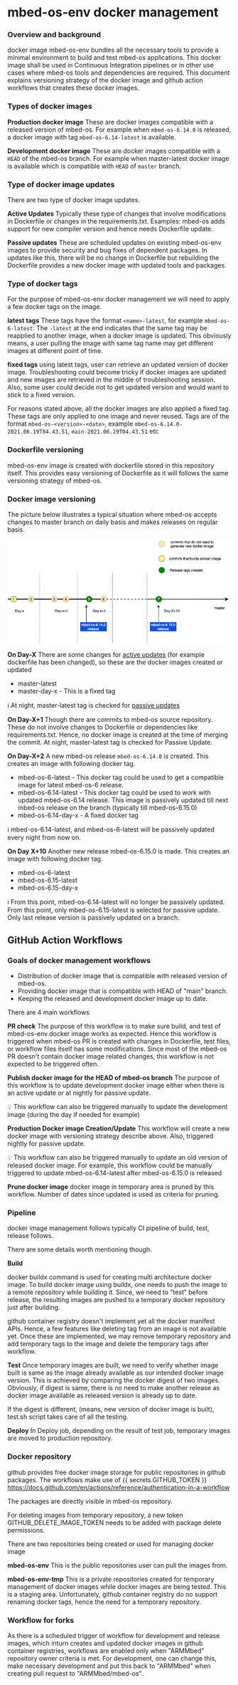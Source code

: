 # mbed-os-env docker management


### Overview and background

docker image mbed-os-env bundles all the necessary tools to provide a minimal environment to build and test mbed-os applications. This docker image shall be used in Continuous Integration pipelines or in other use cases where mbed-os tools and dependencies are required. This document explains versioning strategy of the docker image and github action workflows that creates these docker images.


### Types of docker images

**Production docker image**
These are docker images compatible with a released version of mbed-os. For example when `mbed-os-6.14.0` is released, a docker image with tag `mbed-os-6.14-latest` is available.

**Development docker image**
These are docker images compatible with a `HEAD` of the mbed-os branch. For example when master-latest docker image is available which is compatible with `HEAD` of `master` branch.


### Type of docker image updates

There are two type of docker image updates. 

**Active Updates** 
Typically these type of changes that involve modifications in Dockerfile or changes in the requirements.txt. Examples: mbed-os adds support for new compiler version and hence needs Dockerfile update.

**Passive updates** 
These are scheduled updates on existing mbed-os-env images to provide security and bug fixes of dependent packages. In updates like this, there will be no change in Dockerfile but rebuilding the Dockerfile provides a new docker image with updated tools and packages. 

### Type of docker tags
For the purpose of mbed-os-env docker management we will need to apply a few docker tags on the image. 

**latest tags**
These tags have the format `<name>-latest`, for example `mbed-os-6-latest`. The `-latest` at the end indicates that the same tag may be reapplied to another image, when a docker image is updated. This obviously means, a user pulling the image with same tag name may get different images at different point of time. 

**fixed tags**
using latest tags, user can retrieve an updated version of docker image. Troubleshooting could become tricky if docker images are updated and new images are retrieved in the middle of troubleshooting session. Also, some user could decide not to get updated version and would want to stick to a fixed version.

For reasons stated above, all the docker images are also applied a fixed tag. These tags are only applied to one image and never reused. Tags are of the format `mbed-os-<version>-<date>`, example `mbed-os-6.14.0-2021.06.19T04.43.51`, `main-2021.06.19T04.43.51` etc

### Dockerfile versioning
mbed-os-env image is created with dockerfile stored in this repository itself. This provides easy versioning of Dockerfile as it will follows the same versioning strategy of mbed-os. 

### Docker image versioning

The picture below illustrates a typical situation where mbed-os accepts changes to master branch on daily basis and makes releases on regular basis.

![Docker Versioning](./diagrams/docker-versioning.png)

**On Day-X** There are some changes for [active updates](#Type-of-docker-image-updates) (for example dockerfile has been changed), so these are the docker images created or updated

* master-latest 
* master-day-x - This is a fixed tag

:information_source: At night, master-latest tag is checked for [passive updates](#Type-of-docker-image-updates)

**On Day-X+1** Though there are commits to mbed-os source repository. These do not involve changes to Dockerfile or dependencies like requirements.txt. Hence, no docker image is created at the time of merging the commit. At night, master-latest tag is checked for Passive Update.

**On Day-X+2** A new mbed-os release `mbed-os-6.14.0` is created. This creates an image with following docker tag.

* mbed-os-6-latest - This docker tag could be used to get a compatible image for latest mbed-os-6 release.
* mbed-os-6.14-latest - This docker tag  could be used to work with updated mbed-os-6.14 release. This image is passively updated till next mbed-os release on the branch (typically till mbed-os-6.15.0)
* mbed-os-6.14-day-x - A fixed docker tag 

:information_source: mbed-os-6.14-latest, and mbed-os-6-latest will be passively updated every night from now on.

**On Day X+10** Another new release mbed-os-6.15.0 is made. This creates an image with following docker tag.

* mbed-os-6-latest
* mbed-os-6.15-latest
* mbed-os-6.15-day-x

:information_source: From this point, mbed-os-6.14-latest will no longer be passively updated. From this point, only mbed-os-6.15-latest is selected for passive update. Only last release version is passively updated on a branch. 

## GitHub Action Workflows

### Goals of docker management workflows

* Distribution of docker image that is compatible with released version of mbed-os. 
* Providing docker image that is compatible with HEAD of "main" branch. 
* Keeping the released and development docker image up to date.

There are 4 main workflows

**PR check**
The purpose of this workflow is to make sure build, and test of mbed-os-env docker image works as expected. Hence this workflow is triggered when mbed-os PR is created with changes in Dockerfile, test files, or workflow files itself has some modifications. Since most of the mbed-os PR doesn't contain docker image related changes, this workflow is not expected to be triggered often.

**Publish docker image for the HEAD of mbed-os branch**
The purpose of this workflow is to update development docker image either when there is an active update or at nightly for passive update.

:bulb: This workflow can also be triggered manually to update the development image (during the day if needed for example)

**Production Docker image Creation/Update**
This workflow will create a new docker image with versioning strategy describe above. Also, triggered nightly for passive update.

:bulb: This workflow can also be triggered manually to update an old version of released docker image. For example, this workflow could be manually triggered to update mbed-os-6.14-latest after mbed-os-6.15.0 is released

**Prune docker image**
docker image in temporary area is pruned by this workflow. Number of dates since updated is used as criteria for pruning.

### Pipeline

docker image management follows typically CI pipeline of build, test, release follows.

There are some details worth mentioning though.

**Build**

docker buildx command is used for creating multi architecture docker image. To build docker image using buildx, one needs to push the image to a remote repository while building it. Since, we need to "test" before release, the resulting images are pushed to a temporary docker repository just after building.

github container registry doesn't implement yet all the docker manifest APIs. Hence, a few features like deleting tag from an image is not available yet. Once these are implemented, we may remove temporary repository and add temporary tags to the image and delete the temporary tags after workflow.

**Test**
Once temporary images are built, we need to verify whether image built is same as the image already available as our intended docker image version. This is achieved by comparing the docker digest of two images. Obviously, if digest is same, there is no need to make another release as docker image available as released version is already up to date.

If the digest is different, (means, new version of docker image is built), test.sh script takes care of all the testing.

**Deploy**
In Deploy job, depending on the result of test job, temporary images are moved to production repository.

### Docker repository
github provides free docker image storage for public repositories in github packages. The workflows make use of {{ secrets.GITHUB_TOKEN }}  https://docs.github.com/en/actions/reference/authentication-in-a-workflow 

The packages are directly visible in mbed-os repository.

For deleting images from temporary repository, a new token GITHUB_DELETE_IMAGE_TOKEN needs to be added with package delete permissions.

There are two repositories being created or used for managing docker image 

**mbed-os-env** This is the public repositories user can pull the images from. 

**mbed-os-env-tmp** This is a private repositories created for temporary management of docker images while docker images are being tested. This is a staging area. Unfortunately, github container registry do no support renaming docker tags, hence the need for a temporary repository.

### Workflow for forks

As there is a scheduled trigger of workflow for development and release images, which inturn creates and updated docker images in github container registries, workflows are enabled only when "ARMMbed" repository owner criteria is met. For development, one can change this, make necessary development and put this back to "ARMMbed" when creating pull request to "ARMMbed/mbed-os".

